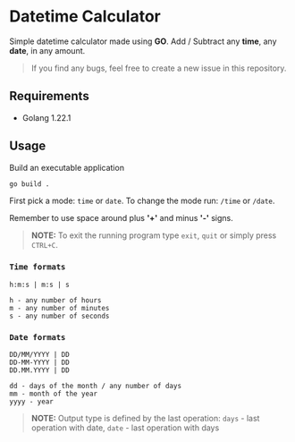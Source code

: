 # Datetime Calculator
Simple datetime calculator made using **GO**. Add / Subtract any **time**, any **date**, in any amount.

> If you find any bugs, feel free to create a new issue in this repository.

## Requirements
- Golang 1.22.1 

## Usage
Build an executable application
```bash
go build .
```

First pick a mode: `time` or `date`. To change the mode run: `/time` or `/date`.

Remember to use space around plus **'+'** and minus **'-'** signs.

> **NOTE:** To exit the running program type `exit`, `quit` or simply press `CTRL+C`. 

### `Time formats`
```
h:m:s | m:s | s

h - any number of hours
m - any number of minutes
s - any number of seconds
```

### `Date formats`
```
DD/MM/YYYY | DD
DD-MM-YYYY | DD
DD.MM.YYYY | DD

dd - days of the month / any number of days
mm - month of the year
yyyy - year
```

> **NOTE:** Output type is defined by the last operation: `days` - last operation with date, `date` - last operation with days